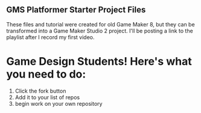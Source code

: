 GMS Platformer Starter Project Files
-------------------
These files and tutorial were created for old Game Maker 8, but they can be transformed into a Game Maker Studio 2 project.
I'll be posting a link to the playlist after I record my first video.

Game Design Students! Here's what you need to do:
===================
1. Click the fork button
2. Add it to your list of repos
3. begin work on your own repository
